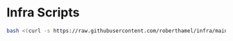 # Infra Scripts

```bash
bash <(curl -s https://raw.githubusercontent.com/roberthamel/infra/main/scripts/ubuntu-server/install.sh)
```
